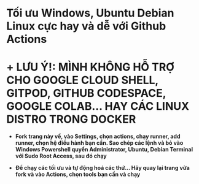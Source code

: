 # Tối ưu Windows, Ubuntu Debian Linux cực hay và dễ với Github Actions

#  + LƯU Ý!: MÌNH KHÔNG HỖ TRỢ CHO GOOGLE CLOUD SHELL, GITPOD, GITHUB CODESPACE, GOOGLE COLAB... HAY CÁC LINUX DISTRO TRONG DOCKER

+ **Fork trang này về, vào Settings, chọn actions, chạy runner, add runner, chọn hệ điều hành bạn cần. Sao chép các lệnh và bỏ vào Windows Powershell quyền Administrator, Ubuntu, Debian Terminal với Sudo Root Access, sau đó chạy**

+ **Để chạy các tối ưu và tự động hoá các thứ... Hãy quay lại trang vừa fork và vào Actions, chọn tools bạn cần và chạy**
